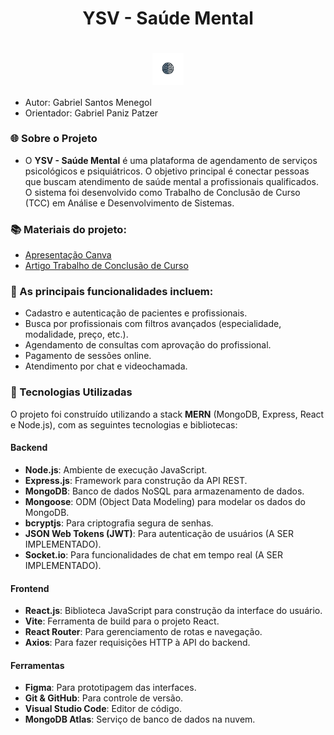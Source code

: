 <div align="center">
  <h1>YSV - Saúde Mental</h1>
  <h1><img src="frontEnd/logoYSV.png" alt="Logo do YSV" width="10%" style="vertical-align: middle;"/></h1>
</div>


- Autor: Gabriel Santos Menegol
- Orientador: Gabriel Paniz Patzer

### 🌐 Sobre o Projeto

- O **YSV - Saúde Mental** é uma plataforma de agendamento de serviços psicológicos e psiquiátricos. O objetivo principal é conectar pessoas que buscam atendimento de saúde mental a profissionais qualificados. O sistema foi desenvolvido como Trabalho de Conclusão de Curso (TCC) em Análise e Desenvolvimento de Sistemas.

### 📚 Materiais do projeto: <br>
- [Apresentação Canva](LinkCanva)
- [Artigo Trabalho de Conclusão de Curso](LinkDoc)

### 🔨 As principais funcionalidades incluem:
- Cadastro e autenticação de pacientes e profissionais.
- Busca por profissionais com filtros avançados (especialidade, modalidade, preço, etc.).
- Agendamento de consultas com aprovação do profissional.
- Pagamento de sessões online.
- Atendimento por chat e videochamada.

### 🚀 Tecnologias Utilizadas

O projeto foi construído utilizando a stack **MERN** (MongoDB, Express, React e Node.js), com as seguintes tecnologias e bibliotecas:

#### Backend
- **Node.js**: Ambiente de execução JavaScript.
- **Express.js**: Framework para construção da API REST.
- **MongoDB**: Banco de dados NoSQL para armazenamento de dados.
- **Mongoose**: ODM (Object Data Modeling) para modelar os dados do MongoDB.
- **bcryptjs**: Para criptografia segura de senhas.
- **JSON Web Tokens (JWT)**: Para autenticação de usuários (A SER IMPLEMENTADO).
- **Socket.io**: Para funcionalidades de chat em tempo real (A SER IMPLEMENTADO).

#### Frontend
- **React.js**: Biblioteca JavaScript para construção da interface do usuário.
- **Vite**: Ferramenta de build para o projeto React.
- **React Router**: Para gerenciamento de rotas e navegação.
- **Axios**: Para fazer requisições HTTP à API do backend.

#### Ferramentas
- **Figma**: Para prototipagem das interfaces.
- **Git & GitHub**: Para controle de versão.
- **Visual Studio Code**: Editor de código.
- **MongoDB Atlas**: Serviço de banco de dados na nuvem.